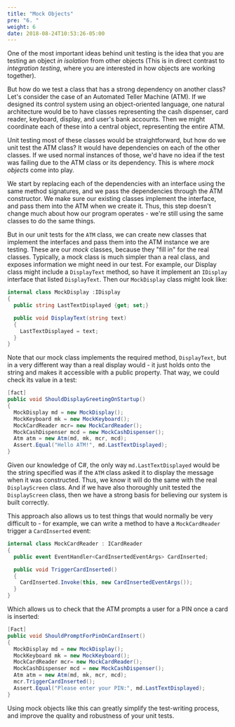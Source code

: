 ```yaml
---
title: "Mock Objects"
pre: "6. "
weight: 6
date: 2018-08-24T10:53:26-05:00
---
```


One of the most important ideas behind unit testing is the idea that you are testing an object _in isolation_ from other objects (This is in direct contrast to _integration testing_, where you are interested in how objects are working together).

But how do we test a class that has a strong dependency on another class? Let's consider the case of an Automated Teller Machine (ATM). If we designed its control system using an object-oriented language, one natural architecture would be to have classes representing the cash dispenser, card reader, keyboard, display, and user's bank accounts. Then we might coordinate each of these into a central object, representing the entire ATM.

Unit testing most of these classes would be straightforward, but how do we unit test the ATM class?  It would have dependencies on each of the other classes.  If we used normal instances of those, we'd have no idea if the test was failing due to the ATM class or its dependency. This is where _mock objects_ come into play.  

We start by replacing each of the dependencies with an interface using the same method signatures, and we pass the dependencies through the ATM constructor.  We make sure our existing classes implement the interface, and pass them into the ATM when we create it.  Thus, this step doesn't change much about how our program operates - we're still using the same classes to do the same things.

But in our unit tests for the `ATM` class, we can create new classes that implement the interfaces and pass them into the ATM instance we are testing.  These are our _mock_ classes, because they "fill in" for the real classes.  Typically, a mock class is much simpler than a real class, and exposes information we might need in our test.  For example, our Display class might include a `DisplayText` method, so have it implement an `IDisplay` interface that listed `DisplayText`. Then our `MockDisplay` class might look like:

```csharp
internal class MockDisplay :IDisplay
{
  public string LastTextDisplayed {get; set;}

  public void DisplayText(string text) 
  {
    LastTextDisplayed = text;
  }
}
```

Note that our mock class implements the required method, `DisplayText`, but in a very different way than a real display would - it just holds onto the string and makes it accessible with a public property. That way, we could check its value in a test:

```csharp
[fact]
public void ShouldDisplayGreetingOnStartup()
{
  MockDisplay md = new MockDisplay();
  MockKeyboard mk = new MockKeyboard();
  MockCardReader mcr= new MockCardReader();
  MockCashDispenser mcd = new MockCashDispenser();
  Atm atm = new Atm(md, mk, mcr, mcd);
  Assert.Equal("Hello ATM!", md.LastTextDisplayed);
}
```

Given our knowledge of C#, the only way `md.LastTextDisplayed` would be the string specified was if the `ATM` class asked it to display the message when it was constructed. Thus, we know it will do the same with the real `DisplayScreen` class.  And if we have also thoroughly unit tested the `DisplayScreen` class, then we have a strong basis for believing our system is built correctly.

This approach also allows us to test things that would normally be very difficult to - for example, we can write a method to have a `MockCardReader` trigger a `CardInserted` event:

```csharp
internal class MockCardReader : ICardReader 
{
  public event EventHandler<CardInsertedEventArgs> CardInserted;

  public void TriggerCardInserted()
  {
    CardInserted.Invoke(this, new CardInsertedEventArgs());
  }
}
```

Which allows us to check that the ATM prompts a user for a PIN once a card is inserted:

```csharp
[Fact]
public void ShouldPromptForPinOnCardInsert()
{
  MockDisplay md = new MockDisplay();
  MockKeyboard mk = new MockKeyboard();
  MockCardReader mcr= new MockCardReader();
  MockCashDispenser mcd = new MockCashDispenser();
  Atm atm = new Atm(md, mk, mcr, mcd);
  mcr.TriggerCardInserted();
  Assert.Equal("Please enter your PIN:", md.LastTextDisplayed);
}
```

Using mock objects like this can greatly simplify the test-writing process, and improve the quality and robustness of your unit tests.
